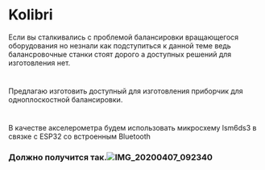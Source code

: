 # Kolibri

Если вы сталкивались с проблемой балансировки вращающегося оборудования но незнали как подступиться к данной теме ведь балансровочные станки стоят дорого а доступных решений для изготовления нет.
#
Предлагаю изготовить доступный для изготовления приборчик для одноплоскостной балансировки.
#
В качестве акселерометра будем использовать микросхему lsm6ds3 в связке с ESP32 со встроенным Bluetooth


### Должно получится так.![IMG_20200407_092340](https://user-images.githubusercontent.com/17107666/141048777-8de15188-0eae-4531-be0d-5c5adf336dad.jpg)


